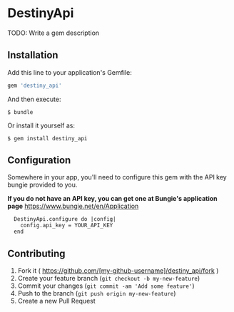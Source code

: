 # DestinyApi

TODO: Write a gem description

## Installation

Add this line to your application's Gemfile:

```ruby
gem 'destiny_api'
```

And then execute:

    $ bundle

Or install it yourself as:

    $ gem install destiny_api

## Configuration

Somewhere in your app, you'll need to configure this gem with the API key bungie provided to you.

**If you do not have an API key, you can get one at Bungie's application page** https://www.bungie.net/en/Application

```
  DestinyApi.configure do |config|
    config.api_key = YOUR_API_KEY
  end
```

## Contributing

1. Fork it ( https://github.com/[my-github-username]/destiny_api/fork )
2. Create your feature branch (`git checkout -b my-new-feature`)
3. Commit your changes (`git commit -am 'Add some feature'`)
4. Push to the branch (`git push origin my-new-feature`)
5. Create a new Pull Request
